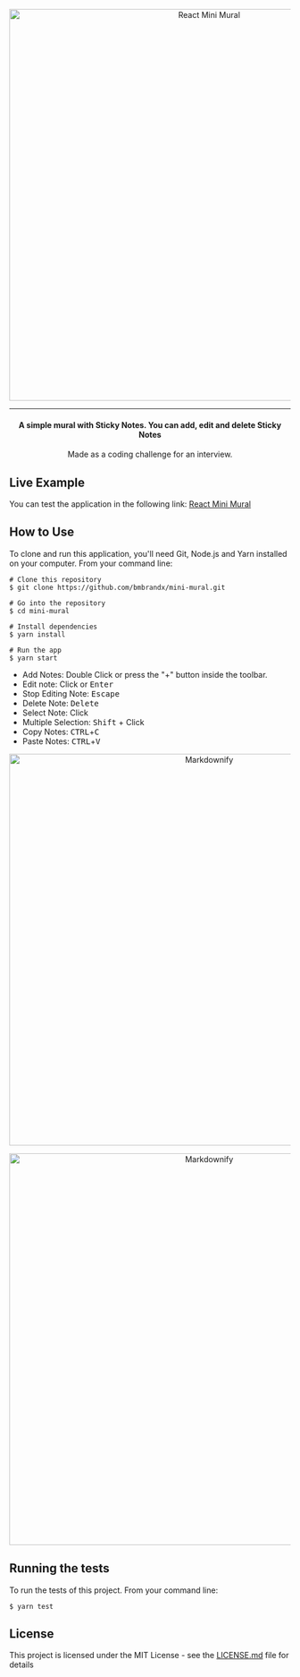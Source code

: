 <p align="center">
    <img align="center" src="images/readme-header.png" alt="React Mini Mural" width="700">
</p>

---

<h4 align="center">A simple mural with Sticky Notes. You can add, edit and delete Sticky Notes</h4>

<p align="center">Made as a coding challenge for an interview.</p>

## Live Example

You can test the application in the following link: <a href="https://react-mini-mural.netlify.com/" target="_blank">React Mini Mural</a>

## How to Use

To clone and run this application, you'll need Git, Node.js and Yarn installed on your computer. From your command line:

```
# Clone this repository
$ git clone https://github.com/bmbrandx/mini-mural.git

# Go into the repository
$ cd mini-mural

# Install dependencies
$ yarn install

# Run the app
$ yarn start
```

- Add Notes: Double Click or press the "+" button inside the toolbar.
- Edit note: Click or <kbd>Enter</kbd>
- Stop Editing Note: <kbd>Escape</kbd>
- Delete Note: <kbd>Delete</kbd>
- Select Note: Click
- Multiple Selection: <kbd>Shift</kbd> + Click
- Copy Notes: <kbd>CTRL</kbd>+<kbd>C</kbd>
- Paste Notes: <kbd>CTRL</kbd>+<kbd>V</kbd>

<p align="center">
    <img align="center" src="images/react-mini-mural.png" alt="Markdownify" width="700">
</p>

<p align="center">
    <img align="center" src="images/clipboard-manager.png" alt="Markdownify" width="700">
</p>

## Running the tests

To run the tests of this project. From your command line:

```
$ yarn test
```

## License

This project is licensed under the MIT License - see the [LICENSE.md](LICENSE.md) file for details
